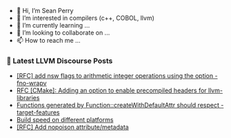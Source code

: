 - 👋 Hi, I’m Sean Perry
- 👀 I’m interested in compilers (c++, COBOL, llvm)
- 🌱 I’m currently learning ...
- 💞️ I’m looking to collaborate on ...
- 📫 How to reach me ...

<!---
s66perry/s66perry is a ✨ special ✨ repository because its `README.md` (this file) appears on your GitHub profile.
You can click the Preview link to take a look at your changes.
--->
### 📕 Latest LLVM Discourse Posts

<!-- DISCOURSE-LLVM:START -->
- [[RFC] add nsw flags to arithmetic integer operations using the option -fno-wrapv](https://discourse.llvm.org/t/rfc-add-nsw-flags-to-arithmetic-integer-operations-using-the-option-fno-wrapv/77584#post_8)
- [RFC [CMake]: Adding an option to enable precompiled headers for llvm-libraries](https://discourse.llvm.org/t/rfc-cmake-adding-an-option-to-enable-precompiled-headers-for-llvm-libraries/78925#post_6)
- [Functions generated by Function::createWithDefaultAttr should respect -target-features](https://discourse.llvm.org/t/functions-generated-by-function-createwithdefaultattr-should-respect-target-features/79838#post_6)
- [Build speed on different platforms](https://discourse.llvm.org/t/build-speed-on-different-platforms/79846#post_9)
- [[RFC] Add nopoison attribute/metadata](https://discourse.llvm.org/t/rfc-add-nopoison-attribute-metadata/79833#post_7)
<!-- DISCOURSE-LLVM:END -->
